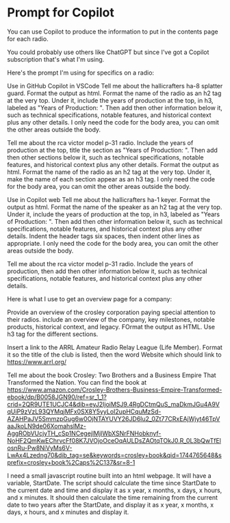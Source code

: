 # Prompt for Copilot

You can use Copilot to produce the information to put in the contents page for each radio.

You could probably use others like ChatGPT but since I've got a Copilot subscription that's what I'm using.

Here's the prompt I'm using for specifics on a radio:

Use in GitHub Copilot in VSCode
Tell me about the hallicrafters ha-8 splatter guard. Format the output as html. Format the name of the radio as an h2 tag at the very top. Under it, include the years of production at the top, in h3, labeled as "Years of Production: ". Then add then other information below it, such as technical specifications, notable features, and historical context plus any other details. I only need the code for the body area, you can omit the other areas outside the body. 

Tell me about the rca victor model p-31 radio. Include the years of production at the top, title the section as "Years of Production: ". Then add then other sections below it, such as technical specifications, notable features, and historical context plus any other details. Format the output as html. Format the name of the radio as an h2 tag at the very top. Under it, make the name of each section appear as an h3 tag. I only need the code for the body area, you can omit the other areas outside the body.


Use in Copilot web
Tell me about the hallicrafters ha-1 keyer. Format the output as html. Format the name of the speaker as an h2 tag at the very top. Under it, include the years of production at the top, in h3, labeled as "Years of Production: ". Then add then other information below it, such as technical specifications, notable features, and historical context plus any other details. Indent the header tags six spaces, then indent other lines as appropriate. I only need the code for the body area, you can omit the other areas outside the body.

Tell me about the rca victor model p-31 radio. Include the years of production, then add then other information below it, such as technical specifications, notable features, and historical context plus any other details.


Here is what I use to get an overview page for a company:

Provide an overview of the crosley corporation paying special attention to their radios. include an overview of the company, key milestones, notable products, historical context, and legacy. FOrmat the output as HTML. Use h3 tag for the different sections.

Insert a link to the ARRL Amateur Radio Relay League (Life Member). Format it so the title of the club is listed, then the word Website which should link to https://www.arrl.org/

Tell me about the book Crosley: Two Brothers and a Business Empire That Transformed the Nation. You can find the book at https://www.amazon.com/Crosley-Brothers-Business-Empire-Transformed-ebook/dp/B0058JGN90/ref=sr_1_1?crid=2QR9UTE1UCJC4&dib=eyJ2IjoiMSJ9.4RgDCtmQuS_maDkmJGu4A9VqUiP9zVzL93QYMqjMFx0SX8Y5yyLoI2upHCquMzSd-AZAHPaJV5SmmzpGug6w0OjNTAYUVY26JD6lu2_0Zt77CRxEAjWjyt46TpVaaJkoLN9de06XomahslMz-AggRObVUcjyTH_cSp1NCegejlMjIWbXSNrFNHobknyf-NoHF2QmKwEChrvcFf08K7JVOjoOceOqAULDsZAOtqTOkJ0.R_0L3bQwTfElosnRu-Pw8NiVyMs6V-LwAx4Lzedng70&dib_tag=se&keywords=crosley+book&qid=1744765648&sprefix=crosley+book%2Caps%2C137&sr=8-1


I need a small javascript routine built into an html webpage. It will have a variable, StartDate. The script should calculate the time since StartDate to the current date and time and display it as x year, x months, x days, x hours, and x minutes. It should then calculate the time remaining from the current date to two years after the StartDate, and display it as x year, x months, x days, x hours, and x minutes and display it.